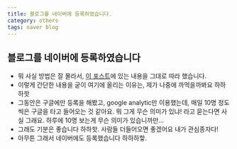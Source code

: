 ```yaml
---
title: 블로그를 네이버에 등록하였습니다. 
category: others
tags: naver blog 
---
```


## 블로그를 네이버에 등록하였습니다

- 뭐 사실 방법은 잘 몰라서, [이 포스트](http://jinyongjeong.github.io/2017/01/13/blog_make_searched/)에 있는 내용을 그대로 따라 했습니다. 
- 이렇게 간단한 내용을 굳이 여기에 올리는 이유는, 제가 나중에 까먹을까봐요 하하하핫
- 그동안은 구글에만 등록을 해봤고, google analytic만 이용했는데, 매일 10명 정도씩은 구글을 타고 들어오는 것 같아요. 뭐 그게 무슨 의미가 있냐! 라고 묻는다면 사실 그래요. 하루에 10명 보는게 무슨 의미가 있습니까만...
- 그래도 기분은 좋습니다 하하핫. 사람들 더들어오면 좋겠어요 내가 관심종자다!
- 아무튼 그래서 네이버에도 등록했습니다 하하하핳.
